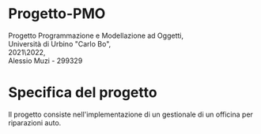 # Progetto-PMO
Progetto Programmazione e Modellazione ad Oggetti,   
Università di Urbino "Carlo Bo",   
2021\2022,   
Alessio Muzi - 299329

# Specifica del progetto
Il progetto consiste nell'implementazione di un gestionale di un officina per riparazioni auto.
